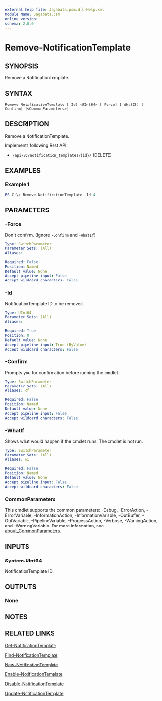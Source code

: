 ```yaml
---
external help file: Jagabata.psm.dll-Help.xml
Module Name: Jagabata.psm
online version:
schema: 2.0.0
---
```


# Remove-NotificationTemplate

## SYNOPSIS
Remove a NotificationTemplate.

## SYNTAX

```
Remove-NotificationTemplate [-Id] <UInt64> [-Force] [-WhatIf] [-Confirm] [<CommonParameters>]
```

## DESCRIPTION
Remove a NotificationTemplate.

Implements following Rest API:  
- `/api/v2/notification_templates/{id}/` (DELETE)

## EXAMPLES

### Example 1
```powershell
PS C:\> Remove-NotificationTemplate -Id 4
```

## PARAMETERS

### -Force
Don't confirm. (Ignore `-Confirm` and `-WhatIf`)

```yaml
Type: SwitchParameter
Parameter Sets: (All)
Aliases:

Required: False
Position: Named
Default value: None
Accept pipeline input: False
Accept wildcard characters: False
```

### -Id
NotificationTemplate ID to be removed.

```yaml
Type: UInt64
Parameter Sets: (All)
Aliases:

Required: True
Position: 0
Default value: None
Accept pipeline input: True (ByValue)
Accept wildcard characters: False
```

### -Confirm
Prompts you for confirmation before running the cmdlet.

```yaml
Type: SwitchParameter
Parameter Sets: (All)
Aliases: cf

Required: False
Position: Named
Default value: None
Accept pipeline input: False
Accept wildcard characters: False
```

### -WhatIf
Shows what would happen if the cmdlet runs.
The cmdlet is not run.

```yaml
Type: SwitchParameter
Parameter Sets: (All)
Aliases: wi

Required: False
Position: Named
Default value: None
Accept pipeline input: False
Accept wildcard characters: False
```

### CommonParameters
This cmdlet supports the common parameters: -Debug, -ErrorAction, -ErrorVariable, -InformationAction, -InformationVariable, -OutBuffer, -OutVariable, -PipelineVariable, -ProgressAction, -Verbose, -WarningAction, and -WarningVariable. For more information, see [about_CommonParameters](http://go.microsoft.com/fwlink/?LinkID=113216).

## INPUTS

### System.UInt64
NotificationTemplate ID.

## OUTPUTS

### None
## NOTES

## RELATED LINKS

[Get-NotificationTemplate](Get-NotificationTemplate.md)

[Find-NotificationTemplate](Find-NotificationTemplate.md)

[New-NotificationTemplate](New-NotificationTemplate.md)

[Enable-NotificationTemplate](Enable-NotificationTemplate.md)

[Disable-NotificationTemplate](Diable-NotificationTemplate.md)

[Update-NotificationTemplate](Update-NotificationTemplate.md)
